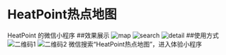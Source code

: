 # HeatPoint热点地图
HeatPoint 的微信小程序
##效果展示
![map](/img/map.png)
![search](/img/search.png)
![detail](/img/detail.png)
##使用方式
![二维码1](/img/二维码1.jpg)
![二维码2](/img/二维码2.jpg)
微信搜索“HeatPoint热点地图”，进入体验小程序

